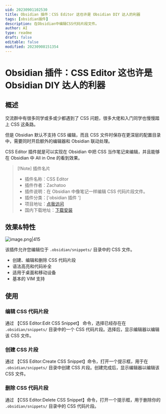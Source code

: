 ```yaml
---
uid: 20230901102530
title: Obsidian 插件：CSS Editor 这也许是 Obsidian DIY 达人的利器
tags: [obsidian插件]
description: 在Obsidian中编辑CSS代码片段文件。
author: AI
type: readme
draft: false
editable: false
modified: 20230908151354
---
```


# Obsidian 插件：CSS Editor 这也许是 Obsidian DIY 达人的利器

## 概述

交流群中有很多同学或多或少都遇到了 CSS 问题，很多大佬和入门同学也慢慢踏上 CSS 这条路。

但是 Obsidian 默认不支持 CSS 编辑，而且 CSS 文件时保存在更深层的配置目录中，需要同时开启额外的编辑器和 Obsidian 联动处理。

CSS Editor 插件就是可以实现在 Obsidian 中把 CSS 当作笔记来编辑，并且能够在 Obsidian 中 All in One 的看到效果。

> [!Note] 插件名片
> - 插件名称：CSS Editor
> - 插件作者：Zachatoo
> - 插件说明：在 Obsidian 中像笔记一样编辑 CSS 代码片段文件。
> - 插件分类：['obsidian 插件 ']
> - 项目地址：[点我访问](https://github.com/Zachatoo/obsidian-css-editor)
> - 国内下载地址：[下载安装](https://pkmer.cn/products/plugin/pluginMarket/?css-editor)

## 效果&特性

![image.png|415](https://cdn.pkmer.cn/images/20230908151150.png!pkmer)

该插件允许您编辑位于 `.obsidian/snippets/` 目录中的 CSS 文件。

- 创建、编辑和删除 CSS 代码片段
- 语法高亮和代码补全
- 适用于桌面和移动设备
- 基本的 VIM 支持

## 使用

### 编辑 CSS 代码片段

通过 【CSS Editor:Edit CSS Snippet】 命令，选择已经存在在 `.obsidian/snippets/` 目录中的一个 CSS 代码片段。选择后，显示编辑器以编辑该 CSS 文件。

### 创建 CSS 片段

通过 【CSS Editor:Create CSS Snippet】命令，打开一个提示框，用于在 `.obsidian/snippets/` 目录中创建 CSS 片段。创建完成后，显示编辑器以编辑该 CSS 文件。

### 删除 CSS 代码片段

通过 【CSS Editor:Delete CSS Snippet】命令，打开一个提示框，用于删除你的 `.obsidian/snippets/` 目录中的 CSS 代码片段。
